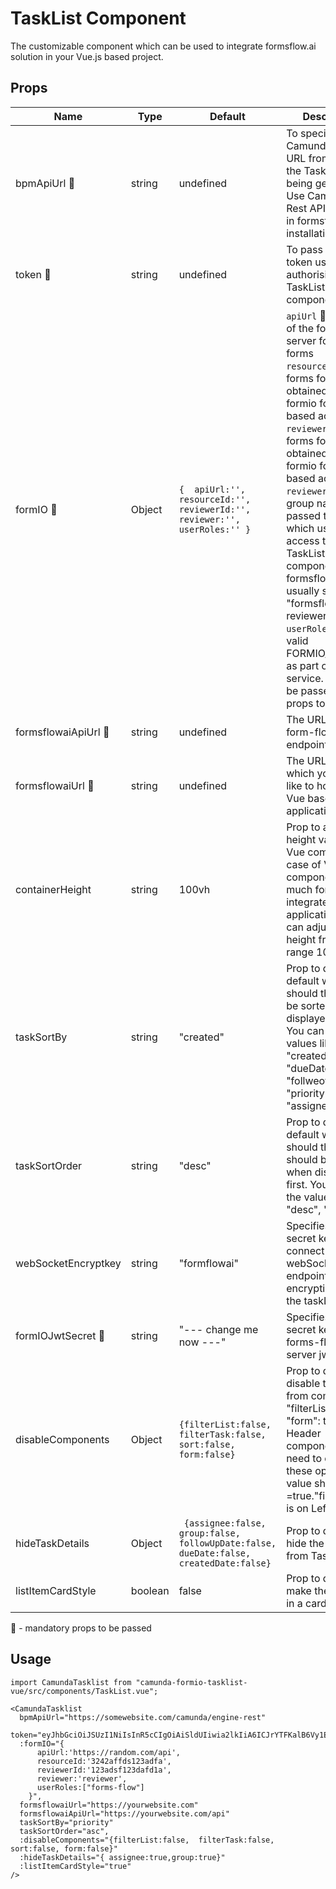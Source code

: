 # TaskList Component

The customizable component which can be used to integrate formsflow.ai
solution in your Vue.js based project. 

## Props

| Name | Type |  Default | Description |
| --- | --   | --- | ------- |
|  bpmApiUrl :triangular_flag_on_post: | string | undefined | To specify the Camunda Rest API URL from which the TaskList is being generated. Use Camunda Rest API URL used in formsflow.ai installation.|
|  token :triangular_flag_on_post:  | string | undefined | To pass the JWT token used for authorising TaskList component.|
|  formIO :triangular_flag_on_post: | Object | `{  apiUrl:'',  resourceId:'', reviewerId:'',  reviewer:'', userRoles:'' }` | `apiUrl` 🚩 The URL of the form.io server for showing forms<br/> `resourceId` 🚩 User forms form-Id obtained from formio for role based access. <br/> `reviewerId` 🚩  User forms form-Id obtained from formio for role based access. <br/> `reviewer` 🚩 The group name passed to specify which user has access to the TaskList component. In formsflow.ai, it usually set as "formsflow-reviewer" <br/> `userRoles` 🚩 The valid FORMIO_ROLES as part of formio service. It should be passed as props to user |
| formsflowaiApiUrl :triangular_flag_on_post: | string | undefined | The URL of the form-flow API  endpoint.|
| formsflowaiUrl :triangular_flag_on_post: | string | undefined | The URL endpoint which you would like to host your Vue based application.|
| containerHeight | string | 100vh | Prop to adjust the height values of Vue component, in case of Vue component is too much for your integrated application. You can adjust the height from the range 100-400 |
| taskSortBy | string | "created" | Prop to decide by default what value should the tasks be sorted when displayed at first. You can use the values like - "created", "dueDate", "follweowUpDate", "priority", "name", "assignee" |
| taskSortOrder  | string | "desc" | Prop to decide by default what value should the tasks should be ordered when displayed at first. You can use the values like - "desc", "asc" |
| webSocketEncryptkey | string | "formflowai" | Specifies the secret key used to connect to webSocket endpoint for encrypting keys in the taskList |
| formIOJwtSecret :triangular_flag_on_post: | string | "--- change me now ---" | Specifies the secret key used in forms-flow-forms server jwt secret |
| disableComponents  | Object | `{filterList:false,  filterTask:false, sort:false, form:false}` | Prop to decide to disable the option from components. "filterList", "sort", "form": these are Header component. if you need to disable these option the value should be =true."filterTask" is on Left side. |
| hideTaskDetails  | Object | ` {assignee:false, group:false, followUpDate:false, dueDate:false, createdDate:false}` | Prop to decide to hide the option from Task Details|
| listItemCardStyle  | boolean |false |Prop to decide to make the list item in a card style |


:triangular_flag_on_post: - mandatory props to be passed

## Usage

```
import CamundaTasklist from "camunda-formio-tasklist-vue/src/components/TaskList.vue";

<CamundaTasklist
  bpmApiUrl="https://somewebsite.com/camunda/engine-rest"
  token="eyJhbGciOiJSUzI1NiIsInR5cCIgOiAiSldUIiwia2lkIiA6ICJrYTFKalB6Vy1EaHNFSE9vd2NZVHRJdW9sR3FqT0NhN1NYV0RFc"
  :formIO="{ 
      apiUrl:'https://random.com/api', 
      resourceId:'3242affds123adfa',
      reviewerId:'123adsf123dafd1a', 
      reviewer:'reviewer',
      userRoles:["forms-flow"] 
    }",
  formsflowaiUrl="https://yourwebsite.com"
  formsflowaiApiUrl="https://yourwebsite.com/api"
  taskSortBy="priority"
  taskSortOrder="asc",
  :disableComponents="{filterList:false,  filterTask:false, sort:false, form:false}"
  :hideTaskDetails="{ assignee:true,group:true}"
  :listItemCardStyle="true" 
/>
```
